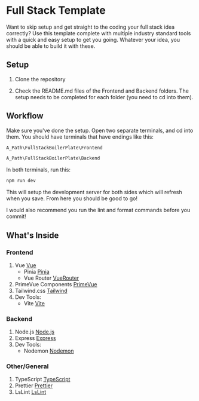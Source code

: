 # Full Stack Template

Want to skip setup and get straight to the coding your full stack idea correctly? 
Use this template complete with multiple industry standard tools with a quick and easy setup to get you going. 
Whatever your idea, you should be able to build it with these.

## Setup

1. Clone the repository

2. Check the README.md files of the Frontend and Backend folders. The setup needs to be completed for each folder (you need to cd into them).

## Workflow

Make sure you've done the setup. Open two separate terminals, and cd into them. You should have terminals that have endings like this:

```sh
A_Path\FullStackBoilerPlate\Frontend
```
```sh
A_Path\FullStackBoilerPlate\Backend
```

In both terminals, run this:

```sh
npm run dev
```

This will setup the development server for both sides which will refresh when you save. From here you should be good to go! 

I would also recommend you run the lint and format commands before you commit!

## What's Inside

### Frontend

1. Vue [Vue](https://vuejs.org/)
    - Pinia [Pinia](https://pinia.vuejs.org/)
    - Vue Router [VueRouter](https://router.vuejs.org/)
2. PrimeVue Components [PrimeVue](https://primevue.org/)
3. Tailwind.css [Tailwind](https://tailwindcss.com/)
4. Dev Tools:
    - Vite [Vite](https://vite.dev/)

### Backend

1. Node.js [Node.js](https://nodejs.org/en)
2. Express [Express](https://expressjs.com/)
3. Dev Tools:
    - Nodemon [Nodemon](https://nodemon.io/)

### Other/General

1. TypeScript [TypeScript](https://www.typescriptlang.org/)
2. Prettier [Prettier](https://prettier.io/)
3. LsLint [LsLint](https://ls-lint.org/)